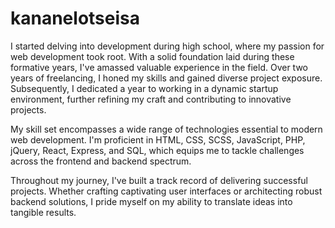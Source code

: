 # kananelotseisa
I started delving into development during high school, where my passion for web development took root. With a solid foundation laid during these formative years, I've amassed valuable experience in the field. Over two years of freelancing, I honed my skills and gained diverse project exposure. Subsequently, I dedicated a year to working in a dynamic startup environment, further refining my craft and contributing to innovative projects.

My skill set encompasses a wide range of technologies essential to modern web development. I'm proficient in HTML, CSS, SCSS, JavaScript, PHP, jQuery, React, Express, and SQL, which equips me to tackle challenges across the frontend and backend spectrum.

Throughout my journey, I've built a track record of delivering successful projects. Whether crafting captivating user interfaces or architecting robust backend solutions, I pride myself on my ability to translate ideas into tangible results.
